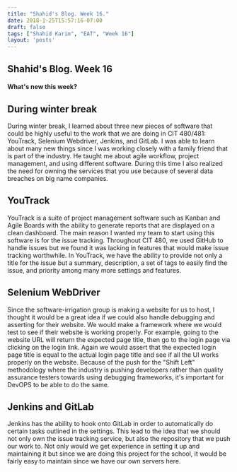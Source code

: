 ```yaml
---
title: "Shahid's Blog. Week 16."
date: 2018-1-25T15:57:16-07:00
draft: false
tags: ["Shahid Karim", "EAT", "Week 16"]
layout: 'posts'
---
```


## Shahid's Blog. Week 16
#### What's new this week?

## During winter break
During winter break, I learned about three new pieces of software that could be highly useful to the work that we are doing in CIT 480/481: YouTrack, Selenium Webdriver, Jenkins, and GitLab. I was able to learn about many new things since I was working closely with a family friend that is part of the industry. He taught me about agile workflow, project management, and using different software. During this time I also realized the need for owning the services that you use because of several data breaches on big name companies.  

## YouTrack
YouTrack is a suite of project management software such as Kanban and Agile Boards with the ability to generate reports that are displayed on a clean dashboard. The main reason I wanted my team to start using this software is for the issue tracking. Throughout CIT 480, we used GitHub to handle issues but we found it was lacking in features that would make issue tracking worthwhile. In YouTrack, we have the ability to provide not only a title for the issue but a summary, description, a set of tags to easily find the issue, and priority among many more settings and features.     

## Selenium WebDriver
Since the software-irrigation group is making a website for us to host, I thought it would be a great idea if we could also handle debugging and asserting for their website. We would make a framework where we would test to see if their website is working properly. For example, going to the website URL will return the expected page title, then go to the login page via clicking on the login link. Again we would assert that the expected login page title is equal to the actual login page title and see if all the UI works properly on the website. Because of the push for the "Shift Left" methodology where the industry is pushing developers rather than quality assurance testers towards using debugging frameworks, it's important for DevOPS to be able to do the same.

## Jenkins and GitLab
Jenkins has the ability to hook onto GitLab in order to automatically do certain tasks outlined in the settings. This lead to the idea that we should not only own the issue tracking service, but also the repository that we push our work to. Not only would we get experience in setting it up and maintaining it but since we are doing this project for the school, it would be fairly easy to maintain since we have our own servers here.
